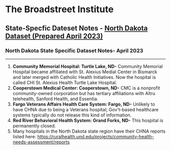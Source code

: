 # The Broadstreet Institute

## State-Specfic Dateset Notes - [North Dakota Dataset (Prepared April 2023)](https://github.com/BroadStreet-Health/Community-Health-Needs-Assessments)

### North Dakota State Specific Dataset Notes- April 2023

---

1. <strong> Community Memorial Hospital: Turtle Lake, ND-</strong> Community Memorial Hospital became affiliated with St. Alexius Medial Center in Bismarck and later merged with Catholic Health Initiatives. Now the hospital is called CHI St. Alexius Health Turtle Lake Hospital.
1. <strong> Cooperstown Medical Center: Cooperstown, ND-</strong> CMC is a nonprofit community-owned corporation but has tertiary affiliations with Altru telehealth, Sanford Health, and Essentia.
1. <strong> Fargo Veterans Affairs Health Care System: Fargo, ND-</strong> Unlikely to have CHNA due to being a Veterans hospital; Gov't-based healthcare systems typically do not release this kind of information.
1. <strong> Red River Behavioral Health System: Grand Forks, ND-</strong> This hospital is permanently closed.
1. <strong> </strong> Many hospitals in the North Dakota state region have their CHNA reports listed here: https://ruralhealth.und.edu/projects/community-health-needs-assessment/reports
